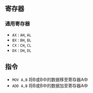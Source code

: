## 寄存器
### 通用寄存器
- `AX` : `AH`, `AL`
- `BX` : `BH`, `BL`
- `CX` : `CH`, `CL`
- `DX` : `DH`, `DL`



## 指令
- `MOV A,B` 将B或B中的数据移至寄存器A中
- `ADD A,B` 将B或B中的数据加至寄存器A中